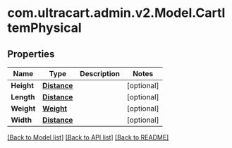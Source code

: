 # com.ultracart.admin.v2.Model.CartItemPhysical
## Properties

Name | Type | Description | Notes
------------ | ------------- | ------------- | -------------
**Height** | [**Distance**](Distance.md) |  | [optional] 
**Length** | [**Distance**](Distance.md) |  | [optional] 
**Weight** | [**Weight**](Weight.md) |  | [optional] 
**Width** | [**Distance**](Distance.md) |  | [optional] 


[[Back to Model list]](../README.md#documentation-for-models) [[Back to API list]](../README.md#documentation-for-api-endpoints) [[Back to README]](../README.md)


